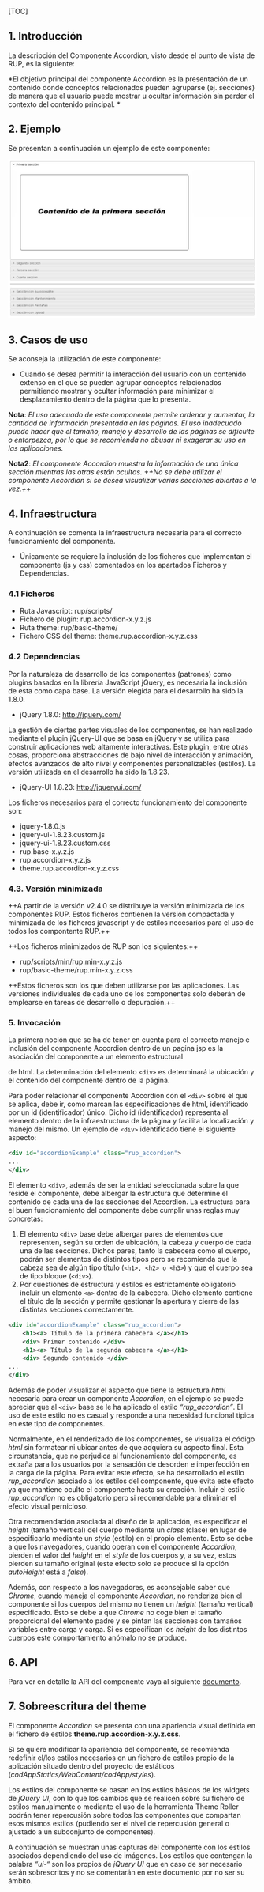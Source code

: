 [TOC]

## 1. Introducción
La descripción del Componente Accordion, visto desde el punto de vista de RUP, es la siguiente:

*El objetivo principal del componente Accordion es la presentación de un contenido donde conceptos relacionados pueden agruparse (ej. secciones) de manera que el usuario puede mostrar u ocultar información sin perder el contexto del contenido principal.
*

## 2. Ejemplo
Se presentan a continuación un ejemplo de este componente:

![Imagen 1](img/rup.accordion_1.jpg)

## 3. Casos de uso
Se aconseja la utilización de este componente:

* Cuando se desea permitir la interacción del usuario con un contenido extenso en el que se pueden agrupar conceptos relacionados permitiendo mostrar y ocultar información para minimizar el desplazamiento dentro de la página que lo presenta.

**Nota**: *El uso adecuado de este componente permite ordenar y aumentar, la cantidad de  información presentada en las páginas. El uso inadecuado puede hacer que el tamaño, manejo y desarrollo de las páginas se dificulte o entorpezca, por lo que se recomienda no abusar ni exagerar su uso en las aplicaciones.*

**Nota2**: *El componente Accordion muestra la información de una única sección mientras las otras están ocultas. ++No se debe utilizar el componente Accordion si se desea visualizar varias secciones abiertas a la vez.++*

## 4. Infraestructura
A continuación se comenta la infraestructura necesaria para el correcto funcionamiento del componente.

* Únicamente se requiere la inclusión de los ficheros que implementan el componente (js y css) comentados en los apartados Ficheros y Dependencias.

### 4.1 Ficheros

- Ruta Javascript: rup/scripts/
- Fichero de plugin: rup.accordion-x.y.z.js
- Ruta theme: rup/basic-theme/
- Fichero CSS del theme: theme.rup.accordion-x.y.z.css

### 4.2 Dependencias

Por la naturaleza de desarrollo de los componentes (patrones) como plugins basados en la librería JavaScript jQuery, es necesaria la inclusión de esta como capa base. La versión elegida para el desarrollo ha sido la 1.8.0.
* jQuery 1.8.0: http://jquery.com/

La gestión de ciertas partes visuales de los componentes, se han realizado mediante el plugin jQuery-UI que se basa en jQuery y se utiliza para construir aplicaciones web altamente interactivas. Este plugin, entre otras cosas, proporciona abstracciones de bajo nivel de interacción y animación, efectos avanzados de alto nivel y componentes personalizables (estilos). La versión utilizada en el desarrollo ha sido la 1.8.23.

* jQuery-UI 1.8.23: http://jqueryui.com/

Los ficheros necesarios para el correcto funcionamiento del componente son:

* jquery-1.8.0.js
* jquery-ui-1.8.23.custom.js
* jquery-ui-1.8.23.custom.css
* rup.base-x.y.z.js
* rup.accordion-x.y.z.js
* theme.rup.accordion-x.y.z.css

### 4.3. Versión minimizada

++A partir de la versión v2.4.0 se distribuye la versión minimizada de los componentes RUP. Estos ficheros contienen la versión compactada y minimizada de los ficheros javascript y de estilos necesarios para el uso de todos los compontente RUP.++

++Los ficheros minimizados de RUP son los siguientes:++
* rup/scripts/min/rup.min-x.y.z.js
* rup/basic-theme/rup.min-x.y.z.css

++Estos ficheros son los que deben utilizarse por las aplicaciones. Las versiones individuales de cada uno de los componentes solo deberán de emplearse en tareas de desarrollo o depuración.++

### 5. Invocación

La primera noción que se ha de tener en cuenta para el correcto manejo e inclusión del componente Accordion dentro de un pagina jsp es la asociación del componente a un elemento estructural <div> de html. La determinación del elemento ```<div>``` es determinará la ubicación y el contenido del componente dentro de la página.

Para poder relacionar el componente Accordion con el ```<div>``` sobre el que se aplica, debe ir, como marcan las especificaciones de html, identificado por un id (identificador) único. Dicho id (identificador) representa al elemento dentro de la infraestructura de la página y facilita la localización y manejo del mismo. Un ejemplo de ```<div>``` identificado tiene el siguiente aspecto:

```xml
<div id="accordionExample" class="rup_accordion">
...
</div>
```

El elemento ```<div>```, además de ser la entidad seleccionada sobre la que reside el componente, debe albergar la estructura que determine el contenido de cada una de las secciones del Accordion. La estructura para el buen funcionamiento del componente debe cumplir unas reglas muy concretas:

1. El elemento ```<div>``` base debe albergar pares de elementos que representen, según su orden de ubicación, la cabeza y cuerpo de cada una de las secciones. Dichos pares, tanto la cabecera como el cuerpo, podrán ser elementos de distintos tipos pero se recomienda que la cabeza sea de algún tipo título (```<h1>, <h2> o <h3>```) y que el cuerpo sea de tipo bloque (```<div>```).
2. Por cuestiones de estructura y estilos es estrictamente obligatorio incluir un elemento ```<a>``` dentro de la cabecera. Dicho elemento contiene el título de la sección y permite gestionar la apertura y cierre de las distintas secciones correctamente.

```xml
<div id="accordionExample" class="rup_accordion">
	<h1><a> Título de la primera cabecera </a></h1>
	<div> Primer contenido </div>
	<h1><a> Título de la segunda cabecera </a></h1>
	<div> Segundo contenido </div>
...
</div>
```

Además de poder visualizar el aspecto que tiene la estructura *html* necesaria para crear un componente *Accordion*, en el ejemplo se puede apreciar que al ```<div>``` base se le ha aplicado el estilo *“rup_accordion”*. El uso de este estilo no es casual y responde a una necesidad funcional típica en este tipo de componentes.

Normalmente, en el renderizado de los componentes, se visualiza el código *html* sin formatear ni ubicar antes de que adquiera su aspecto final. Esta circunstancia, que no perjudica al funcionamiento del componente, es extraña para los usuarios por la sensación de desorden e imperfección en la carga de la página. Para evitar este efecto, se ha desarrollado el estilo *rup_accordion* asociado a los estilos del componente, que evita este efecto ya que mantiene oculto el componente hasta su creación. Incluir el estilo *rup_accordion* no es obligatorio pero si recomendable para eliminar el efecto visual pernicioso.

Otra recomendación asociada al diseño de la aplicación, es especificar el *height* (tamaño vertical) del cuerpo mediante un *class* (clase) en lugar de especificarlo mediante un *style* (estilo) en el propio elemento. Esto se debe a que los navegadores, cuando operan con el componente *Accordion*, pierden el valor del *height* en el *style* de los cuerpos y, a su vez, estos pierden su tamaño original (este efecto solo se produce si la opción *autoHeight* está a *false*).

Además, con respecto a los navegadores, es aconsejable saber que *Chrome*, cuando maneja el componente *Accordion*, no renderiza bien el componente si los cuerpos del mismo no tienen un *height* (tamaño vertical) especificado. Esto se debe a que *Chrome* no coge bien el tamaño proporcional del elemento padre y se pintan las secciones con tamaños variables entre carga y carga. Si es especifican los *height* de los distintos cuerpos este comportamiento anómalo no se produce.

## 6. API

Para ver en detalle la API del componente vaya al siguiente [documento](../api/rup.accordion.md).


## 7. Sobreescritura del theme
El componente *Accordion* se presenta con una apariencia visual definida en el fichero de estilos **theme.rup.accordion-x.y.z.css**.

Si se quiere modificar la apariencia del componente, se recomienda redefinir el/los estilos necesarios en un fichero de estilos propio de la aplicación situado dentro del proyecto de estáticos (*codAppStatics/WebContent/codApp/styles*).

Los estilos del componente se basan en los estilos básicos de los widgets de *jQuery UI*, con lo que los cambios que se realicen sobre su fichero de estilos manualmente o mediante el uso de la herramienta Theme Roller podrán tener repercusión sobre todos los componentes que compartan esos mismos estilos (pudiendo ser el nivel de repercusión general o ajustado a un subconjunto de componentes).

A continuación se muestran unas capturas del componente con los estilos asociados dependiendo del uso de imágenes. Los estilos que contengan la palabra *“ui-“* son los propios de *jQuery UI* que en caso de ser necesario serán sobrescritos y no se comentarán en este documento por no ser su ámbito.

